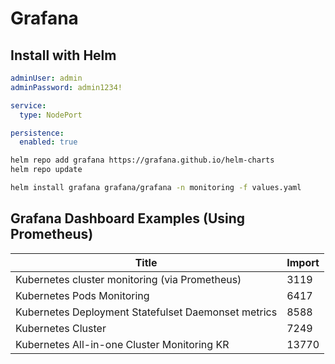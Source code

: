 # Grafana
## Install with Helm
``` yaml title="values.yaml"
adminUser: admin
adminPassword: admin1234!

service:
  type: NodePort

persistence:
  enabled: true
```
``` bash
helm repo add grafana https://grafana.github.io/helm-charts
helm repo update

helm install grafana grafana/grafana -n monitoring -f values.yaml
```
## Grafana Dashboard Examples (Using Prometheus)
|Title|Import|
|---|---|
|Kubernetes cluster monitoring (via Prometheus)|3119|
|Kubernetes Pods Monitoring|6417|
|Kubernetes Deployment Statefulset Daemonset metrics|8588|
|Kubernetes Cluster|7249|
|Kubernetes All-in-one Cluster Monitoring KR|13770|